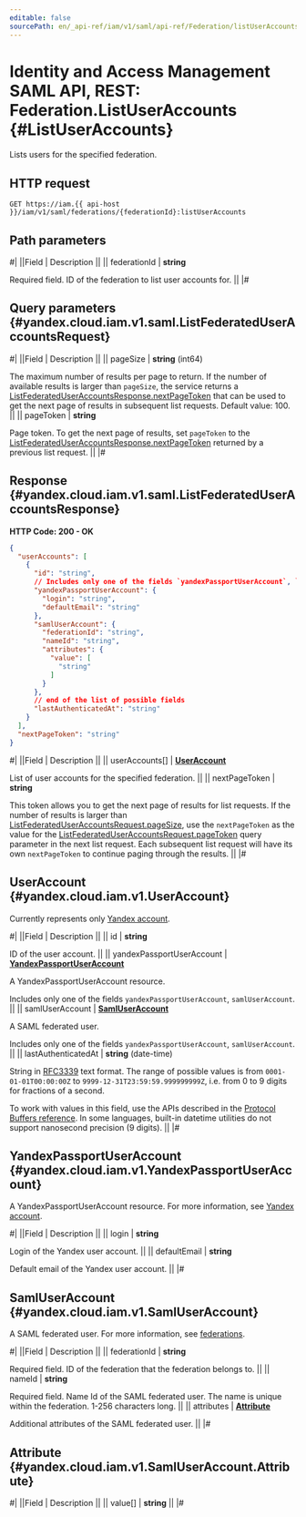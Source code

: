 ```yaml
---
editable: false
sourcePath: en/_api-ref/iam/v1/saml/api-ref/Federation/listUserAccounts.md
---
```


# Identity and Access Management SAML API, REST: Federation.ListUserAccounts {#ListUserAccounts}

Lists users for the specified federation.

## HTTP request

```
GET https://iam.{{ api-host }}/iam/v1/saml/federations/{federationId}:listUserAccounts
```

## Path parameters

#|
||Field | Description ||
|| federationId | **string**

Required field. ID of the federation to list user accounts for. ||
|#

## Query parameters {#yandex.cloud.iam.v1.saml.ListFederatedUserAccountsRequest}

#|
||Field | Description ||
|| pageSize | **string** (int64)

The maximum number of results per page to return. If the number of available
results is larger than `pageSize`, the service returns a [ListFederatedUserAccountsResponse.nextPageToken](#yandex.cloud.iam.v1.saml.ListFederatedUserAccountsResponse)
that can be used to get the next page of results in subsequent list requests.
Default value: 100. ||
|| pageToken | **string**

Page token. To get the next page of results, set `pageToken`
to the [ListFederatedUserAccountsResponse.nextPageToken](#yandex.cloud.iam.v1.saml.ListFederatedUserAccountsResponse)
returned by a previous list request. ||
|#

## Response {#yandex.cloud.iam.v1.saml.ListFederatedUserAccountsResponse}

**HTTP Code: 200 - OK**

```json
{
  "userAccounts": [
    {
      "id": "string",
      // Includes only one of the fields `yandexPassportUserAccount`, `samlUserAccount`
      "yandexPassportUserAccount": {
        "login": "string",
        "defaultEmail": "string"
      },
      "samlUserAccount": {
        "federationId": "string",
        "nameId": "string",
        "attributes": {
          "value": [
            "string"
          ]
        }
      },
      // end of the list of possible fields
      "lastAuthenticatedAt": "string"
    }
  ],
  "nextPageToken": "string"
}
```

#|
||Field | Description ||
|| userAccounts[] | **[UserAccount](#yandex.cloud.iam.v1.UserAccount)**

List of user accounts for the specified federation. ||
|| nextPageToken | **string**

This token allows you to get the next page of results for list requests. If the number of results
is larger than [ListFederatedUserAccountsRequest.pageSize](#yandex.cloud.iam.v1.saml.ListFederatedUserAccountsRequest), use the `nextPageToken` as the value
for the [ListFederatedUserAccountsRequest.pageToken](#yandex.cloud.iam.v1.saml.ListFederatedUserAccountsRequest) query parameter in the next list request.
Each subsequent list request will have its own `nextPageToken` to continue paging through the results. ||
|#

## UserAccount {#yandex.cloud.iam.v1.UserAccount}

Currently represents only [Yandex account](/docs/iam/concepts/users/accounts#passport).

#|
||Field | Description ||
|| id | **string**

ID of the user account. ||
|| yandexPassportUserAccount | **[YandexPassportUserAccount](#yandex.cloud.iam.v1.YandexPassportUserAccount)**

A YandexPassportUserAccount resource.

Includes only one of the fields `yandexPassportUserAccount`, `samlUserAccount`. ||
|| samlUserAccount | **[SamlUserAccount](#yandex.cloud.iam.v1.SamlUserAccount)**

A SAML federated user.

Includes only one of the fields `yandexPassportUserAccount`, `samlUserAccount`. ||
|| lastAuthenticatedAt | **string** (date-time)

String in [RFC3339](https://www.ietf.org/rfc/rfc3339.txt) text format. The range of possible values is from
`0001-01-01T00:00:00Z` to `9999-12-31T23:59:59.999999999Z`, i.e. from 0 to 9 digits for fractions of a second.

To work with values in this field, use the APIs described in the
[Protocol Buffers reference](https://developers.google.com/protocol-buffers/docs/reference/overview).
In some languages, built-in datetime utilities do not support nanosecond precision (9 digits). ||
|#

## YandexPassportUserAccount {#yandex.cloud.iam.v1.YandexPassportUserAccount}

A YandexPassportUserAccount resource.
For more information, see [Yandex account](/docs/iam/concepts/users/accounts#passport).

#|
||Field | Description ||
|| login | **string**

Login of the Yandex user account. ||
|| defaultEmail | **string**

Default email of the Yandex user account. ||
|#

## SamlUserAccount {#yandex.cloud.iam.v1.SamlUserAccount}

A SAML federated user.
For more information, see [federations](/docs/iam/concepts/federations).

#|
||Field | Description ||
|| federationId | **string**

Required field. ID of the federation that the federation belongs to. ||
|| nameId | **string**

Required field. Name Id of the SAML federated user.
The name is unique within the federation. 1-256 characters long. ||
|| attributes | **[Attribute](#yandex.cloud.iam.v1.SamlUserAccount.Attribute)**

Additional attributes of the SAML federated user. ||
|#

## Attribute {#yandex.cloud.iam.v1.SamlUserAccount.Attribute}

#|
||Field | Description ||
|| value[] | **string** ||
|#